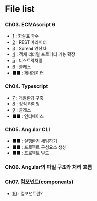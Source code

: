 # File list

### Ch03. ECMAscript 6
* [1](https://github.com/TaekGeunLee/study_frontEnd/tree/master/B3/1) : 화살표 함수
* [2](https://github.com/TaekGeunLee/study_frontEnd/tree/master/B3/2) : REST 파라미터
* [3](https://github.com/TaekGeunLee/study_frontEnd/tree/master/B3/3) : Spread 연산자
* [4](https://github.com/TaekGeunLee/study_frontEnd/tree/master/B3/4) : 객체 리터럴 프로퍼티 기능 확장
* [5](https://github.com/TaekGeunLee/study_frontEnd/tree/master/B3/5) : 디스트럭처링
* [6](https://github.com/TaekGeunLee/study_frontEnd/tree/master/B3/6) : 클래스
* ■■ : 제네레이터

### Ch04. Typescript
* [7](https://github.com/TaekGeunLee/study_frontEnd/tree/master/B3/7) : 개발환경 구축
* [8](https://github.com/TaekGeunLee/study_frontEnd/tree/master/B3/8) : 정적 타이핑
* [9](https://github.com/TaekGeunLee/study_frontEnd/tree/master/B3/9) : 클래스
* ■■ : 인터페이스

### Ch05. Angular CLI
* ■■ : 실행환경 세팅하기
* ■■ : 프로젝트 구성요소 생성
* ■■ : 프로젝트 빌드

### Ch06. Angular의 파일 구조와 처리 흐름

### Ch07. 컴포넌트(components)
* [10](https://github.com/TaekGeunLee/study_frontEnd/tree/master/B3/10) : 컴포넌트란?